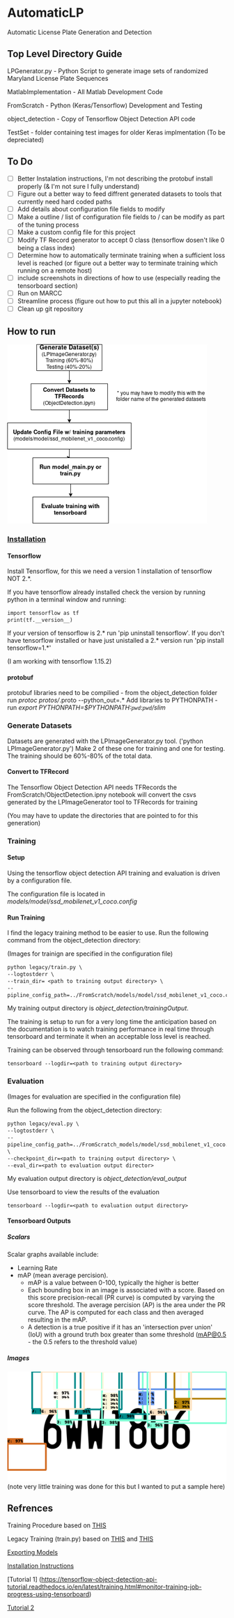 # AutomaticLP
Automatic License Plate Generation and Detection 

## Top Level Directory Guide
LPGenerator.py - Python Script to generate image sets of randomized Maryland License Plate Sequences

MatlabImplementation - All Matlab Development Code

FromScratch - Python (Keras/Tensorflow) Development and Testing

object_detection - Copy of Tensorflow Object Detection API code

TestSet - folder containing test images for older Keras implmentation (To be depreciated)

## To Do
- [ ] Better Instalation instructions, I'm not describing the protobuf install properly (& I'm not sure I fully understand)
- [ ] Figure out a better way to feed diffrent generated datasets to tools that currently need hard coded paths
- [ ] Add details about configuration file fields to modify
- [ ] Make a outline / list of configuration file fields to / can be modify as part of the tuning process
- [ ] Make a custom config file for this project
- [ ] Modify TF Record generator to accept 0 class (tensorflow dosen't like 0 being a class index)
- [ ] Determine how to automatically terminate training when a sufficient loss level is reached (or figure out a better way to terminate training which running on a remote host)
- [ ] include screenshots in directions of how to use (especially reading the tensorboard section)
- [ ] Run on MARCC
- [ ] Streamline process (figure out how to put this all in a jupyter notebook)
- [ ] Clean up git repository

## How to run

![Diagram](Diagram.png)

### [Installation](https://github.com/tensorflow/models/blob/master/research/object_detection/g3doc/installation.md)

#### Tensorflow
Install Tensorflow, for this we need a version 1 installation of tensorflow NOT 2.*. 

If you have tensorflow already installed check the version by running python in a terminal window and running: 

    import tensorflow as tf
    print(tf.__version__)
    
If your version of tensorflow is 2.* run 'pip uninstall tensorflow'.
If you don't have tensorflow installed or have just unistalled a 2.* version run 'pip install tensorflow=1.*'

(I am working with tensorflow 1.15.2)

#### protobuf
protobuf libraries need to be compilied - from the object_detection folder run *protoc protos/*.proto --python_out=.*
Add libraries to PYTHONPATH - run *export PYTHONPATH=$PYTHONPATH:`pwd`:`pwd`/slim*


### Generate Datasets
Datasets are generated with the LPImageGenerator.py tool. ('python LPImageGenerator.py')
Make 2 of these one for training and one for testing. The training should be 60%-80% of the total data.
  
#### Convert to TFRecord
The Tensorflow Object Detection API needs TFRecords the FromScratch/ObjectDetection.ipny notebook will convert the csvs generated by the LPImageGenerator tool to TFRecords for training

(You may have to update the directories that are pointed to for this generation)
  
 ### Training
 
 #### Setup
 Using the tensorflow object detection API training and evaluation is driven by a configuration file. 
 
 The configuration file is located in *models/model/ssd_mobilenet_v1_coco.config*
 
 #### Run Training
 I find the legacy training method to be easier to use. Run the following command from the object_detection directory:
 
 (Images for trainign are specified in the configuration file)
 
    python legacy/train.py \
    --logtostderr \
    --train_dir= <path to training output directory> \
    --pipline_config_path=../FromScratch/models/model/ssd_mobilenet_v1_coco.config

 
 My training output directory is *object_detection/trainingOutput*.
 
The training is setup to run for a very long time the anticipation based on the documentation is to watch training performance in real time through tensorboard and terminate it when an acceptable loss level is reached. 

Training can be observed through tensorboard run the following command:

    tensorboard --logdir=<path to training output directory>

### Evaluation
(Images for evaluation are specified in the configuration file)

Run the following from the object_detection directory:

    python legacy/eval.py \
    --logtostderr \
    --pipeline_config_path=../FromScratch_models/model/ssd_mobilenet_v1_coco.config \
    --checkpoint_dir=<path to training output directory> \
    --eval_dir=<path to evaluation output director>

 
My evaluation output directory is *object_detection/eval_output*
 
Use tensorboard to view the results of the evaluation 

    tensorboard --logdir=<path to evaluation output directory>
    
#### Tensorboard Outputs

##### Scalars
Scalar graphs available include: 
- Learning Rate
- mAP (mean average percision). 
    - mAP is a value between 0-100, typically the higher is better
    - Each bounding box in an image is associated with a score. Based on this score precision-recall (PR curve) is computed by varying the score threshold. The average percision (AP) is the area under the PR curve. The AP is computed for each class and then averaged resulting in the mAP. 
    - A detection is a true positive if it has an 'intersection pver union' (IoU) with a ground truth box greater than some threshold (mAP@0.5 - the 0.5 refers to the threshold value)

##### Images

![Sample output](tensorboardWorking.png)
(note very little training was done for this but I wanted to put a sample here)

## Refrences
Training Procedure based on [THIS](https://github.com/tensorflow/models/blob/fae6ca34c3d7aab1aff0588bab6bd467e51ef13b/research/object_detection/g3doc/running_locally.md)

Legacy Training (train.py) based on [THIS](https://pythonprogramming.net/testing-custom-object-detector-tensorflow-object-detection-api-tutorial/?completed=/training-custom-objects-tensorflow-object-detection-api-tutorial/)
and [THIS](https://towardsdatascience.com/creating-your-own-object-detector-ad69dda69c85)

[Exporting Models](https://github.com/tensorflow/models/blob/master/research/object_detection/g3doc/exporting_models.md)

[Installation Instructions](https://github.com/tensorflow/models/blob/master/research/object_detection/g3doc/installation.md)

[Tutorial 1] (https://tensorflow-object-detection-api-tutorial.readthedocs.io/en/latest/training.html#monitor-training-job-progress-using-tensorboard)

[Tutorial 2](https://becominghuman.ai/tensorflow-object-detection-api-tutorial-training-and-evaluating-custom-object-detector-ed2594afcf73)
